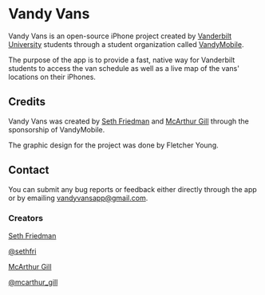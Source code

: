 Vandy Vans
==========

Vandy Vans is an open-source iPhone project created by [Vanderbilt University](http://vanderbilt.edu) students through a student organization called [VandyMobile](https://www.facebook.com/VandyMobile).

The purpose of the app is to provide a fast, native way for Vanderbilt students to access the van schedule as well as a live map of the vans' locations on their iPhones.

## Credits

Vandy Vans was created by [Seth Friedman](https://github.com/sethfri) and [McArthur Gill](https://github.com/mcarthurgill) through the sponsorship of VandyMobile.

The graphic design for the project was done by Fletcher Young.

## Contact

You can submit any bug reports or feedback either directly through the app or by emailing [vandyvansapp@gmail.com](mailto:vandyvansapp@gmail.com).

### Creators

[Seth Friedman](https://github.com/sethfri) 

[@sethfri](https://twitter.com/sethfri)

[McArthur Gill](https://github.com/mcarthurgill) 

[@mcarthur_gill](https://twitter.com/mcarthur_gill)

